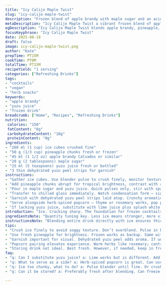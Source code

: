 ```yaml
---
title: "Icy Calijo Maple Twist"
slug: "icy-calijo-maple-twist"
description: "Frozen blend of apple brandy with maple sugar and an acidic twist of yuzu juice replaces verjus. Pineapple swaps in for peeled apple, creating a tropical shift while keeping crispness. Ice crushed fine with fruit bits. Garnished with dehydrated yuzu peel. Served with herb-spiced popcorn for crunch contrast. Preparation quick, relies on visual and textural cues instead of precise timing. Bright, cold, slightly tart, subtly sweet. Vegan and allergen-free."
metaDescription: "Icy Calijo Maple Twist a vibrant frozen blend of apple brandy and tropical pineapple with yuzu. Quick prep, unique flavors, a refreshing treat."
ogDescription: "Icy Calijo Maple Twist blends apple brandy, pineapple, and yuzu for a bright frozen drink. Serve with herb popcorn for crunch."
focusKeyphrase: "Icy Calijo Maple Twist"
date: 2025-08-18
draft: false
image: icy-calijo-maple-twist.png
author: "Kate"
prepTime: PT15M
cookTime: PT0M
totalTime: PT15M
recipeYield: "1 serving"
categories: ["Refreshing Drinks"]
tags:
- "cocktails"
- "vegan"
- "herb snacks"
keywords:
- "apple brandy"
- "yuzu juice"
- "frozen drink"
breadcrumb: ["Home", "Recipes", "Refreshing Drinks"]
nutrition: 
 calories: "150"
 fatContent: "0g"
 carbohydrateContent: "18g"
 proteinContent: "0g"
ingredients:
- "260 ml (1 cup) ice cubes crushed fine"
- "50 g (1/3 cup) pineapple chunks fresh or frozen"
- "45 ml (1 1/2 oz) apple brandy Calvados or similar"
- "20 g (2 tablespoons) maple sugar"
- "25 ml (5 teaspoons) yuzu juice fresh or bottled"
- "3 thin dehydrated yuzu peel strips for garnish"
instructions:
- "Gather ice cubes. Use blender pulse to crush finely, monitor texture closely. Avoid overblending so fragments remain visible; too watery kills mouthfeel."
- "Add pineapple chunks abrupt for tropical brightness, contrast with apple brandy. Blend until mixture just smooth but still showing tiny fruit specks."
- "Pour in maple sugar and yuzu juice. Quick pulses only, stir with spatula if needed. Check sweetness acidity balance. Adjust yuzu if mix too flat. Sharpness brings life."
- "Transfer to chilled glass immediately. Watch condensation form — signals perfect chill."
- "Garnish with dehydrated yuzu peel strips laid atop. Crunchy aromatics elevate aromatic profile. Skip garnish? Use thin apple slice or candied ginger."
- "Serve alongside herb-spiced popcorn — thyme or rosemary works, pop perspectival sweet-salty crunch. Popcorn must be warm for textural contrast."
- "If lacking yuzu juice, substitute with lime juice plus splash white balsamic vinegar. Alternative spirits like pear brandy okay but shift profile."
introduction: "Ice. Cracking sharp. The foundation for frozen cocktails, not just filler. The right crush on ice means texture, chilling without watering down immediately. Apple brandy classic but toss out verjus this time. Yuzu juice cuts through heft differently; volatile citrus oils right there in peel scent. Pineapple chunks bring unexpected tropical twist, subbing peeled apple with something juicier and more forgiving. Maple sugar lends body, caramel warmth to the cold bright acid. Garnish? Dehydrated peel rare and striking, easy to swap for candied ginger or fresh apple slices if pantry slim. Serve with popcorn spiked with herbs—salty, sweet, crunchy. Play with contrast. This isn’t just a drink, it’s experience. Timing flexes. Blend until glimpses of fruit show, chilled glass makes difference — condensation your ally. Use pulse function, never blitz deep so it turns waterlogged mess."
ingredientsNote: "Quantity tuning key. Less ice means stronger, more viscous texture; too much dilutes rapidly. Pineapple substitutes peeled apple seamlessly with juicy density; other firm fruits like pear or jicama possible but flavors shift. Maple sugar essential for body; brown sugar works but less complex. Yuzu juice delicate - nose and sharpness lost if overmasked. If yuzu unavailable, lime plus light acidity from white balsamic vinegar gives a rough proxy but lacks essential oils aroma. Apple brandy best with Calvados or any quality fruit brandy; low proof spirits kill the balance. Garnish flexible—clean layout for visual appeal, flavor lift. Skip popcorn? Try spiced nuts or crisps but avoid overpowering core freshness."
instructionsNote: "Blending entire drink directly with ice ensures thick cold texture absent of ice chunks but avoid overblend - aim for fine grainy crushed ice like slushie consistency, never smooth puree. Layering elements distinct: pineapple first so fibers break down without heat. Maple sugar and acid last; sweet and sour balance is best done gradually by testing small pulses and tasting. Chill glass prior or pop in freezer to avoid rapid melting. Garnish last second to keep crisp and aromatic. Popcorn side adds textural counterpoint—prepare freshly popped, sprinkle with herb salt blend immediately; warm temperature enhances flavor absorption. If blender too weak, crush ice by hand or in small batches. Emergency substitute sugar liquid sweetener but maple sugar better texture and caramel notes."
tips:
- "Crush ice finely to avoid soggy texture. Don’t overblend. Pulse in bursts. Ideal for slushie feel, not puree. Watch the texture closely."
- "Use fresh pineapple for brightness. Frozen works as backup. Same with yuzu juice. Lime can substitute but flavor shifts. Adjust sweetness as necessary."
- "Garnish important for visual. Dehydrated yuzu peel adds aroma. If unavailable, fresh apple slices or candied ginger work. Just keep it appealing."
- "Popcorn pairing elevates experience. Warm herbs like rosemary; contrast with sweet and salty. Avoid strong spices overpowering drink. Keep crunch intact."
- "Storing drink not ideal. Best fresh. However, if needed, keep in freezer. Blend again slightly to restore texture if it settles. No mush, no waste."
faq:
- "q: Can I substitute yuzu juice? a: Lime works but is different. Add a touch of white balsamic vinegar. Doesn't capture yuzu oil, so partially loses flavor."
- "q: What to serve as a side? a: Herb-spiced popcorn is great. Can use spiced nuts or crisps instead. Just make sure you're avoiding strong flavors."
- "q: Ice too chunky, what to do? a: Pulse blender until fine. Or crush by hand; use bag and mallet. Avoid big chunks to ensure texture isn't lost."
- "q: Can it be stored? a: Preferably fresh after blending. Can freeze if needed. Blend again when ready. Restore texture carefully. No watery outcome."

---
```

